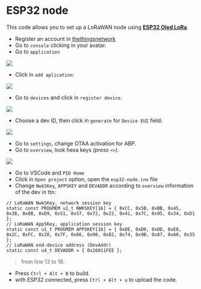 # ESP32 node

This code allows you to set up a LoRaWAN node using **[ESP32 Oled LoRa](http://www.lilygo.cn/prod_view.aspx?TypeId=50003&Id=1137&FId=t3:50003:3)**.

* Register an account in [thethingsnetwork](https://www.thethingsnetwork.org/)
* Go to `console` clicking in your avatar.
* Go to `application`

![](https://i.imgur.com/ptdWS4E.png)

* Click in `add aplication`:

![](https://i.imgur.com/ZiiYfbV.png)

* Go to `devices` and click in `register device`.

![](https://i.imgur.com/XR09sao.png)

* Choose a dev ID, then click in `generate` for `Device EUI` field:

![](https://i.imgur.com/YJI3zuN.png)

* Go to `settings`, change OTAA activation for ABP.
* Go to `overview`, look hexa keys *(press `<>`)*.

![](https://i.imgur.com/aTrRETH.png)

* Go to VSCode and `PIO Home`
* Click in `Open project` option, open the `esp32-node.ino` file
* Change `NwkSKey`, `APPSKEY` and `DEVADDR` according to `overview` information of the dev in ttn:

```
// LoRaWAN NwkSKey, network session key
static const PROGMEM u1_t NWKSKEY[16] = { 0xCC, 0x5B, 0xBB, 0x45, 0x3B, 0x8B, 0xD9, 0x51, 0x57, 0x72, 0x22, 0x41, 0x7C, 0x95, 0x34, 0xD1 };
// LoRaWAN AppSKey, application session key
static const u1_t PROGMEM APPSKEY[16] = { 0xDE, 0xD0, 0xDD, 0xE8, 0x2C, 0xFC, 0x28, 0x7F, 0x66, 0x90, 0x82, 0x74, 0x9B, 0x87, 0xA0, 0x35 };
// LoRaWAN end-device address (DevAddr)
static const u4_t DEVADDR = { 0x26011FEE };
```

> from line 13 to 18.

* Press `Ctrl + Alt + B` to build.
* with ESP32 connected, press `Ctrl + Alt + u` to upload the code.